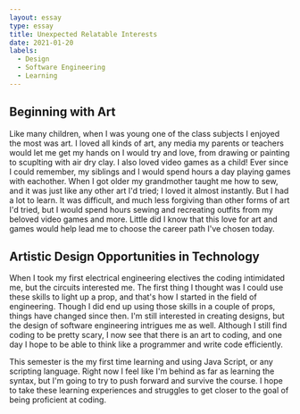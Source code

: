 ```yaml
---
layout: essay
type: essay
title: Unexpected Relatable Interests
date: 2021-01-20
labels:
  - Design
  - Software Engineering
  - Learning
---
```

## Beginning with Art

  Like many children, when I was young one of the class subjects I enjoyed the most was art.  I loved all kinds of art, any media my parents or teachers would let me get my hands on I would try and love, from drawing or painting to scuplting with air dry clay.  I also loved video games as a child!  Ever since I could remember, my siblings and I would spend hours a day playing games with eachother.  When I got older my grandmother taught me how to sew, and it was just like any other art I'd tried; I loved it almost instantly.  But I had a lot to learn.  It was difficult, and much less forgiving than other forms of art I'd tried, but I would spend hours sewing and recreating outfits from my beloved video games and more.  Little did I know that this love for art and games would help lead me to choose the career path I've chosen today.

## Artistic Design Opportunities in Technology
  When I took my first electrical engineering electives the coding intimidated me, but the circuits interested me.  The first thing I thought was I could use these skills to light up a prop, and that's how I started in the field of engineering.  Though I did end up using those skills in a couple of props, things have changed since then.  I'm still interested in creating designs, but the design of software engineering intrigues me as well.  Although I still find coding to be pretty scary, I now see that there is an art to coding, and one day I hope to be able to think like a programmer and write code efficiently.

  This semester is the my first time learning and using Java Script, or any scripting language.  Right now I feel like I'm behind as far as learning the syntax, but I'm going to try to push forward and survive the course.  I hope to take these learning experiences and struggles to get closer to the goal of being proficient at coding.
